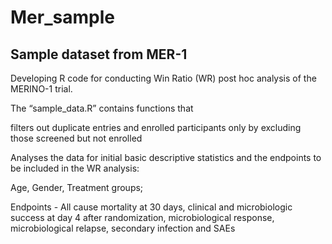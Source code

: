 # Mer_sample
## Sample dataset from MER-1

Developing R code for conducting Win Ratio (WR) post hoc analysis of the MERINO-1 trial.

The “sample_data.R” contains functions that

filters out duplicate entries and enrolled participants only by excluding those screened but not enrolled

Analyses the data for initial basic descriptive statistics and the endpoints to be included in the WR analysis:

Age,
Gender,
Treatment groups;

Endpoints - All cause mortality at 30 days, clinical and microbiologic success at day 4 after randomization, microbiological response, microbiological relapse, secondary infection and SAEs
